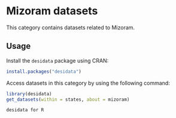 
# Mizoram datasets
This category contains datasets related to Mizoram.
## Usage
Install the `desidata` package using CRAN:
```r
install.packages("desidata")
```
Access datasets in this category by using the following command:
```r
library(desidata)
get_datasets(within = states, about = mizoram)
```
`desidata for R`
